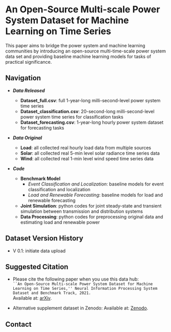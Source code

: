 # An Open-Source Multi-scale Power System Dataset for Machine Learning on Time Series
This paper aims to bridge the power system and machine learning communities by introducing an open-source multi-time-scale power system data set and providing baseline machine learning models for tasks of practical significance.

## Navigation
- ***Data Released***
  -  **Dataset_full.csv**: full 1-year-long milli-second-level power system time series
  -  **Dataset_classification.csv**: 20-second-long milli-second-level power system time series for classification tasks
  -  **Dataset_forecasting.csv**: 1-year-long hourly power system dataset for forecasting tasks
  

- ***Data Original***
  - **Load**: all collected real hourly load data from multiple sources
  - **Solar**: all collected real 5-min level solar radiance time series data
  - **Wind**: all collected real 1-min level wind speed time series data

- ***Code***
  - **Benchmark Model**
    - *Event Classification and Localization*: baseline models for event classification and localization
    - *Load and Renewable Forecasting*: baseline models for load and renewable forecasting
  - **Joint Simulation**: python codes for joint steady-state and transient simulation between transmission and distribution systems
  - **Data Processing**: python codes for preprocessing original data and estimating load and renewable power 

## Dataset Version History
- V 0.1: initiate data upload

## Suggested Citation
- Please cite the following paper when you use this data hub:  
`
``An Open-Source Multi-scale Power System Dataset for Machine Learning on Time Series,'' Neural Information Processing System Dataset and Benchmark Track, 2021.
`\
Available at: [arXiv](https://arxiv.org/abs/XXXXXXXXXXXXXX).

- Alternative supplement dataset in Zenodo:
Available at: [Zenodo](https://zenodo.org/deposit/5130612#).

## Contact
